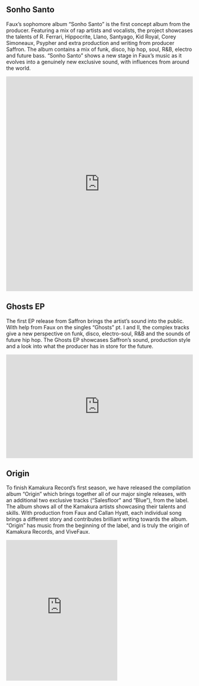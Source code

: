 ## Sonho Santo
Faux’s sophomore album “Sonho Santo” is the first concept album from the producer. Featuring a mix of rap artists and vocalists, the project showcases the talents of R. Ferrari, Hippocrite, Llano, Santyago, Kid Royal, Corey Simoneaux, Psypher and extra production and writing from producer Saffron. The album contains a mix of funk, disco, hip hop, soul, R&B, electro and future bass. “Sonho Santo” shows a new stage in Faux’s music as it evolves into a genuinely new exclusive sound, with influences from around the world.

<iframe src="https://open.spotify.com/embed/album/58A8LBbGnGfOo9PhUENxvc" width="100%" height="580" frameBorder="0" allowtransparency="true"></iframe>



## Ghosts EP
The first EP release from Saffron brings the artist’s sound into the public. With help from Faux on the singles “Ghosts” pt. I and II, the complex tracks give a new perspective on funk, disco, electro-soul, R&B and the sounds of future hip hop. The Ghosts EP showcases Saffron’s sound, production style and a look into what the producer has in store for the future.

  <iframe src="https://open.spotify.com/embed/album/1QXFaPDRTOb85iVR9PX0ky" width="100%" height="280" frameBorder="0" allowtransparency="true"></iframe>

## Origin

To finish Kamakura Record’s first season, we have released the compilation album “Origin” which brings together all of our major single releases, with an additional two exclusive tracks (“Salesfloor" and “Blue”), from the label. The album shows all of the Kamakura artists showcasing their talents and skills. With production from Faux and Callan Hyatt, each individual song brings a different story and contributes brilliant writing towards the album. “Origin” has music from the beginning of the label, and is truly the origin of Kamakura Records, and ViveFaux.

  <iframe src="https://open.spotify.com/embed/album/7zUX1w4MfJdLWFhUv0JpDY" width="300" height="380" frameBorder="0" allowtransparency="true"></iframe>

